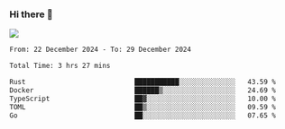 ### Hi there 👋️

![](https://komarev.com/ghpvc/?username=Loner1024)

<!--START_SECTION:waka-->

```txt
From: 22 December 2024 - To: 29 December 2024

Total Time: 3 hrs 27 mins

Rust                           ███████████░░░░░░░░░░░░░░   43.59 %
Docker                         ██████▒░░░░░░░░░░░░░░░░░░   24.69 %
TypeScript                     ██▓░░░░░░░░░░░░░░░░░░░░░░   10.00 %
TOML                           ██▒░░░░░░░░░░░░░░░░░░░░░░   09.59 %
Go                             ██░░░░░░░░░░░░░░░░░░░░░░░   07.65 %
```

<!--END_SECTION:waka-->



